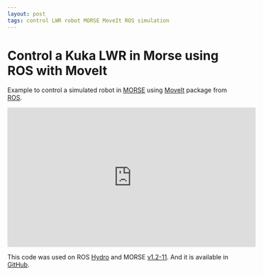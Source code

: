 ```yaml
---
layout: post
tags: control LWR robot MORSE MoveIt ROS simulation
---
```


# Control a Kuka LWR in Morse using ROS with MoveIt 

Example to control a simulated robot in [MORSE](http://morse-simulator.github.io) using [MoveIt](http://moveit.ros.org) package from [ROS](http://www.ros.org).

<iframe id="video" src="https://www.youtube.com/embed/NkPyGqfW1sA" 
    width="560" 
    height="315"
    frameborder="0" 
    allowfullscreen>
</iframe>

This code was used on ROS [Hydro](http://wiki.ros.org/hydro) and MORSE [v1.2-11](https://github.com/morse-simulator/morse/blob/1.2/RELEASE_NOTES). And it is available in [GitHub](https://github.com/dgerod/morse_and_ros-moveit_example).
